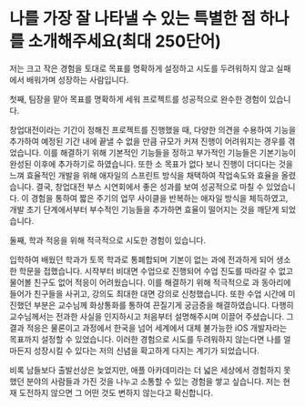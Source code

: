# 나를 가장 잘 나타낼 수 있는 특별한 점 하나를 소개해주세요(최대 250단어)

저는 크고 작은 경험을 토대로 목표를 명확하게 설정하고 시도를 두려워하지 않고 실패에서 배워가며 성장하는 사람입니다.

첫째, 팀장을 맡아 목표를 명확하게 세워 프로젝트를 성공적으로 완수한 경험이 있습니다.

창업대전이라는 기간이 정해진 프로젝트를 진행했을 때, 다양한 의견을 수용하여 기능을 추가하여 예정된 기간 내에 끝낼 수 없을 만큼 규모가 커져 진행이 어려워지는 경우를 겪었습니다. 이를 해결하기 위해 기본적인 기능들을 정하고 부가적인 기능들은 기본기능이 완성된 이후에 추가하기로 하였습니다. 또한 소 목표가 없다 보니 진행이 더디다는 것을 느껴 효율적인 개발을 위해 애자일의 스프린트 방식을 채택하여 작업속도와 효율을 올렸습니다. 결국, 창업대전 부스 시연회에서 좋은 성과를 보여 성공적으로 마칠 수 있었습니다.
이 경험을 통하여 짧은 주기의 업무 사이클을 반복하는 애자일 방식을 체득하였고, 개발 초기 단계에서부터 부수적인 기능들을 추가하면 효율이 떨어지는 것을 깨닫게 되었습니다.

둘째, 학과 적응을 위해 적극적으로 시도한 경험이 있습니다.

입학하여 배웠던 학과가 토목 학과로 통폐합되며 기본이 없는 과에 전과하게 되어 생소한 학문을 접했습니다. 시작부터 비대면 수업으로 진행되어 수업 진도를 따라갈 수 없고 물어볼 친구도 없어 적응이 어려웠습니다.
이를 해결하기 위해 적극적으로 과 동아리에 들어가 친구들을 사귀고, 강의도 최대한 대면 강의로 신청했습니다. 또한 수업 시간에 미진했던 부분은 교수님께 화상통화를 통하여 끈질기게 궁금증을 해결하였습니다. 다행히 교수님께서는 전과한 사실을 인지하시고 처음부터 설명해주시며 이끌어 주셨습니다.
그 결과 적응은 물론이고 과정에서 한국을 넘어 세계에서 대체 불가능한 iOS 개발자라는 목표까지 설정할 수 있었습니다.
이러한 경험으로 시도를 두려워하지 않는다면 나를 얼마든지 성장시킬 수 있다는 저의 신념을 확고하게 다지는 계기가 되었습니다.

비록 남들보다 출발선상은 늦었지만, 애플 아카데미라는 더 넓은 세상에서 경험하지 못했던 분야의 사람들과 가진 것을 나누고 소통할 수 있는 경험을 쌓고 싶습니다. 저는 현재 도전하지 않으면 그 어떤 것도 변하지 않는다고 확신합니다.
